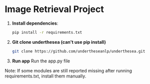 # Image Retrieval Project

1. **Install dependencies**:  

   ```bash
   pip install -r requirements.txt

2. **Git clone underthesea (can't use pip install)**
   
   ```bash
   git clone https://github.com/undertheseanlp/underthesea.git
   
3. **Run app**
   Run the app.py file

Note: If some modules are still reported missing after running requirements.txt, install them manually.
